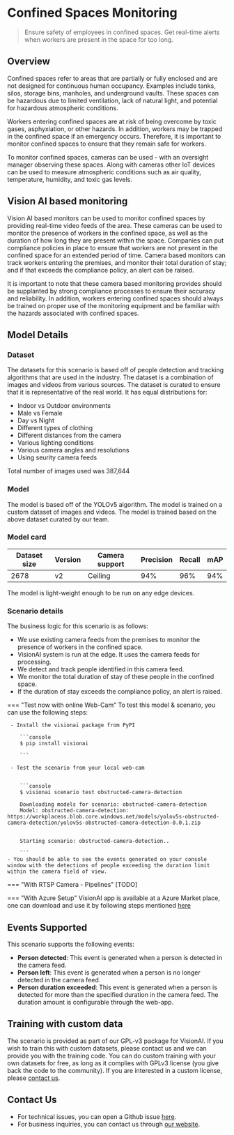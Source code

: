 # **Confined Spaces Monitoring**

> Ensure safety of employees in confined spaces. Get real-time alerts when workers are present in the space for too long.

## Overview
Confined spaces refer to areas that are partially or fully enclosed and are not designed for continuous human occupancy. Examples include tanks, silos, storage bins, manholes, and underground vaults. These spaces can be hazardous due to limited ventilation, lack of natural light, and potential for hazardous atmospheric conditions.

Workers entering confined spaces are at risk of being overcome by toxic gases, asphyxiation, or other hazards. In addition, workers may be trapped in the confined space if an emergency occurs. Therefore, it is important to monitor confined spaces to ensure that they remain safe for workers.

To monitor confined spaces, cameras can be used - with an oversight manager observing these spaces. Along with cameras other IoT devices can be used to measure atmospheric conditions such as air quality, temperature, humidity, and toxic gas levels.

## Vision AI based monitoring

Vision AI based monitors can be used to monitor confined spaces by providing real-time video feeds of the area. These cameras can be used to monitor the presence of workers in the confined space, as well as the duration of how long they are present within the space. Companies can put compliance policies in place to ensure that workers are not present in the confined space for an extended period of time. Camera based monitors can track workers entering the premises, and monitor their total duration of stay; and if that exceeds the compliance policy, an alert can be raised.

It is important to note that these camera based monitoring provides should be supplanted by strong compliance processes to ensure their accuracy and reliability. In addition, workers entering confined spaces should always be trained on proper use of the monitoring equipment and be familiar with the hazards associated with confined spaces.

## Model Details

### Dataset
The datasets for this scenario is based off of people detection and tracking algorithms that are used in the industry. The dataset is a combination of images and videos from various sources. The dataset is curated to ensure that it is representative of the real world. It has equal distributions for:

- Indoor vs Outdoor environments
- Male vs Female
- Day vs Night
- Different types of clothing
- Different distances from the camera
- Various lighting conditions
- Various camera angles and resolutions
- Using seurity camera feeds

Total number of images used was 387,644

### Model
The model is based off of the YOLOv5 algorithm. The model is trained on a custom dataset of images and videos. The model is trained based on the above dataset curated by our team.

### Model card

 <div class="table">
    <table class="fl-table">
        <thead>
        <tr><th>Dataset size</th>
            <th>Version</th>
            <th>Camera support</th>
            <th>Precision</th>
            <th>Recall</th>
            <th> mAP  </th>  
        </thead>
        <tbody>
        <tr>
            <td>2678</td>
            <td>v2</td>
            <td>Ceiling</td>
            <td>94%</td>
            <td>96%</td>
            <td>94%</td>
        </tr>
        </tbody>
    </table>
</div>

The model is light-weight enough to be run on any edge devices.

### Scenario details

The business logic for this scenario is as follows:
- We use existing camera feeds from the premises to monitor the presence of workers in the confined space.
- VisionAI system is run at the edge. It uses the camera feeds for processing.
- We detect and track people identified in this camera feed.
- We monitor the total duration of stay of these people in the confined space.
- If the duration of stay exceeds the compliance policy, an alert is raised.

=== "Test now with online Web-Cam"
     To test this model & scenario, you can use the following steps:

     - Install the visionai package from PyPI
     
        ```console
        $ pip install visionai
        
        ```
     
     - Test the scenario from your local web-cam
     

        ```console
        $ visionai scenario test obstructed-camera-detection

        Downloading models for scenario: obstructed-camera-detection
        Model: obstructed-camera-detection: https://workplaceos.blob.core.windows.net/models/yolov5s-obstructed-camera-detection/yolov5s-obstructed-camera-detection-0.0.1.zip
        

        Starting scenario: obstructed-camera-detection..

        ```
    - You should be able to see the events generated on your console window with the detections of people exceeding the duration limit within the camera field of view.

=== "With RTSP Camera - Pipelines"
     [TODO]
 
=== "With Azure Setup"
     VisionAI app is available at a Azure Market place, one can download and use it by following steps mentioned [here](../reference/azure-managed-app.md)

## Events Supported

This scenario supports the following events:

- **Person detected**: This event is generated when a person is detected in the camera feed.
- **Person left**: This event is generated when a person is no longer detected in the camera feed.
- **Person duration exceeded**: This event is generated when a person is detected for more than the specified duration in the camera feed. The duration amount is configurable through the web-app.


## Training with custom data

The scenario is provided as part of our GPL-v3 package for VisionAI. If you wish to train this with custom datasets, please contact us and we can provide you with the training code. You can do custom training with your own datasets for free, as long as it complies with GPLv3 license (you give back the code to the community). If you are interested in a custom license, please [contact us](../company/contact.md).


## Contact Us

- For technical issues, you can open a Github issue [here](https://github.com/visionify/visionai).
- For business inquiries, you can contact us through [our website](https://visionify.ai/contact-us/).
